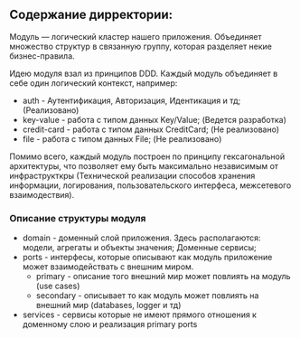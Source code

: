 ## Содержание дирректории:
Модуль — логический кластер нашего приложения. 
Объединяет множество структур в связанную группу, которая разделяет некие бизнес-правила. 

Идею модуля взал из принципов DDD. 
Каждый модуль объединяет в себе один логический контекст, например: 
- auth - Аутентификация, Авторизация, Идентикация и тд; (Реализовано)
- key-value - работа с типом данных Key/Value; (Ведется разработка)
- credit-card - работа с типом данных CreditCard; (Не реализовано)
- file - работа с типом данных File; (Не реализовано)

Помимо всего, каждый модуль построен по принципу гексагональной архитектуры, что позволяет ему быть максимально независимым
от инфраструкткры (Технической реализации способов хранения информации, логирования, пользовательского интерфеса, межсетевого взаимодествия).

### Описание структуры модуля
- domain - доменный слой приложения. Здесь располагаются: модели, агрегаты и объекты значения; Доменные сервисы; 
- ports - интерфесы, которые описывают как модуль приложение может взаимодействать с внешним миром.
  - primary - описание того внешний мир может повлиять на модуль (use cases)
  - secondary - описывает то как модуль может повлиять на внешний мир (databases, logger и тд)
- services - сервисы которые не имеют прямого отношения к доменному слою и реализация primary ports